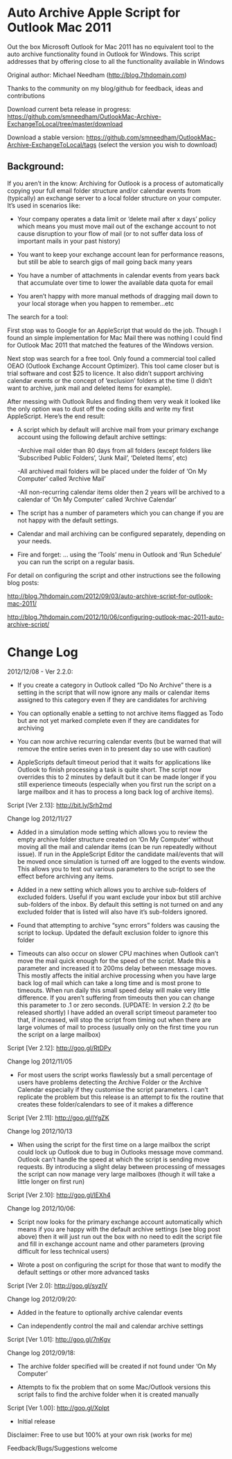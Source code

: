 Auto Archive Apple Script for Outlook Mac 2011
==============================================

Out the box Microsoft Outlook for Mac 2011 has no equivalent tool to the auto archive functionality found in Outlook for Windows. This script addresses that by offering close to all the functionality available in Windows

Original author: Michael Needham (http://blog.7thdomain.com)

Thanks to the community on my blog/github for feedback, ideas and contributions 


Download current beta release in progress: https://github.com/smneedham/OutlookMac-Archive-ExchangeToLocal/tree/master/download

Download a stable version: https://github.com/smneedham/OutlookMac-Archive-ExchangeToLocal/tags  (select the version you wish to download)   



Background:
----------
If you aren’t in the know: Archiving for Outlook is a process of automatically copying your full email folder structure and/or calendar events from (typically) an exchange server to a local folder structure on your computer. It’s used in scenarios like:

- Your company operates a data limit or ‘delete mail after x days’ policy which means you must move mail out of the exchange account to not cause disruption to your flow of mail (or to not suffer data loss of important mails in your past history)

- You want to keep your exchange account lean for performance reasons, but still be able to search gigs of mail going back many years

- You have a number of attachments in calendar events from years back that accumulate over time to lower the available data quota for email

- You aren’t happy with more manual methods of dragging mail down to your local storage when you happen to remember…etc

The search for a tool:

First stop was to Google for an AppleScript that would do the job. Though I found an simple implementation for Mac Mail there was nothing I could find for Outlook Mac 2011 that matched the features of the Windows version.

Next stop was search for a free tool. Only found a commercial tool called OEAO (Outlook Exchange Account Optimizer). This tool came closer but is trial software and cost $25 to licence. It also didn’t support archiving calendar events or the concept of ‘exclusion’ folders at the time (I didn’t want to archive, junk mail and deleted items for example).

After messing with Outlook Rules and finding them very weak it looked like the only option was to dust off the coding skills and write my first AppleScript. Here’s the end result:

- A script which by default will archive mail from your primary exchange account using the following default archive settings:

  -Archive mail older than 80 days from all folders (except folders like ‘Subscribed Public Folders’, ‘Junk Mail’, ‘Deleted Items’, etc)
  
  -All archived mail folders will be placed under the folder of ‘On My Computer’ called ’Archive Mail’
  
  -All non-recurring calendar items older then 2 years will be archived to a calendar of ‘On My Computer’ called ‘Archive Calendar’

- The script has a number of parameters which you can change if you are not happy with the default settings.  

- Calendar and mail archiving can be configured separately, depending on your needs.

- Fire and forget: … using the ‘Tools’ menu in Outlook and ‘Run Schedule’ you can run the script on a regular basis.

For detail on configuring the script and other instructions see the following blog posts:

http://blog.7thdomain.com/2012/09/03/auto-archive-script-for-outlook-mac-2011/

http://blog.7thdomain.com/2012/10/06/configuring-outlook-mac-2011-auto-archive-script/

Change Log
==========

2012/12/08 - Ver 2.2.0: 

- If you create a category in Outlook called “Do No Archive” there is a setting in the script that will now ignore any mails or calendar items assigned to this category even if they are candidates for archiving

- You can optionally enable a setting to not archive items flagged as Todo but are not yet marked complete even if they are candidates for archiving

- You can now archive recurring calendar events (but be warned that will remove the entire series even in to present day so use with caution)

- AppleScripts default timeout period that it waits for applications like Outlook to finish processing a task is quite short. The script now overrides this to 2 minutes by default but it can be made longer if you still experience timeouts (especially when you first run the script on a large mailbox and it has to process a long back log of archive items).

 

Script [Ver 2.13]: http://bit.ly/Srh2md

Change log 2012/11/27

- Added in a simulation mode setting which allows you to review the empty archive folder structure created on ‘On My Computer’ without moving all the mail and calendar items (can be run repeatedly without issue). If run in the AppleScript Editor the candidate mail/events that will be moved once simulation is turned off are logged to the events window. This allows you to test out various parameters to the script to see the effect before archiving any items.

- Added in a new setting which allows you to archive sub-folders of excluded folders. Useful if you want exclude your inbox but still archive sub-folders of the inbox. By default this setting is not turned on and any excluded folder that is listed will also have it’s sub-folders ignored.

- Found that attempting to archive “sync errors” folders was causing the script to lockup. Updated the default exclusion folder to ignore this folder

- Timeouts can also occur on slower CPU machines when Outlook can’t move the mail quick enough for the speed of the script. Made this a parameter and increased it to 200ms delay between message moves. This mostly affects the initial archive processing when you have large back log of mail which can take a long time and is most prone to timeouts. When run daily this small speed delay will make very little difference. If you aren’t suffering from timeouts then you can change this parameter to .1 or zero seconds. [UPDATE:  In version 2.2 (to be released shortly) I have added an overall script timeout parameter too that, if increased, will stop the script from timing out when there are large volumes of mail to process (usually only on the first time you run the script on a large mailbox)


Script [Ver 2.12]: http://goo.gl/RtDPy

Change log 2012/11/05

- For most users the script works flawlessly but a small percentage of users have problems detecting the Archive Folder or the Archive Calendar especially if they customise the script parameters. I can’t replicate the problem but this release is an attempt to fix the routine that creates these folder/calendars to see of it makes a difference


Script [Ver 2.11]: http://goo.gl/lYgZK

Change log 2012/10/13

- When using the script for the first time on a large mailbox the script could lock up Outlook due to bug in Outlooks message move command. Outlook can’t handle the speed at which the script is sending move requests. By introducing a slight delay between processing of messages the script can now manage very large mailboxes (though it will take a little longer on first run)


Script [Ver 2.10]: http://goo.gl/lEXh4

Change log 2012/10/06:

- Script now looks for the primary exchange account automatically which means if you are happy with the default archive settings (see blog post above) then it will just run out the box with no need to edit the script file and fill in exchange account name and other parameters (proving difficult for less technical users)

- Wrote a post on configuring the script for those that want to modify the default settings or other more advanced tasks


Script [Ver 2.0]: http://goo.gl/syzIV

Change log 2012/09/20:

- Added in the feature to optionally archive calendar events

- Can independently control the mail and calendar archive settings


Script [Ver 1.01]: http://goo.gl/7nKgv

Change log 2012/09/18:

- The archive folder specified will be created if not found under ‘On My Computer’

- Attempts to fix the problem that on some Mac/Outlook versions this script fails to find the archive folder when it is created manually


Script [Ver 1.00]: http://goo.gl/Xplpt 

- Initial release


Disclaimer: Free to use but 100% at your own risk (works for me)

Feedback/Bugs/Suggestions welcome


